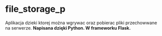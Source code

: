 # file_storage_p


Aplikacja dzieki ktorej można wgrywac oraz pobierac pliki przechowwane na serwerze. 
**Napisana dzięki Python. 
W frameworku Flask.**
